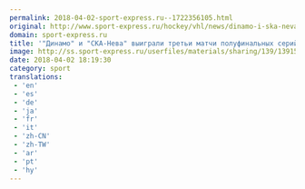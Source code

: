 ```yaml
---
permalink: 2018-04-02-sport-express.ru--1722356105.html
original: http://www.sport-express.ru/hockey/vhl/news/dinamo-i-ska-neva-vyigrali-treti-matchi-polufinalnyh-seriy-vhl-1391595/
domain: sport-express.ru
title: '"Динамо" и "СКА-Нева" выиграли третьи матчи полуфинальных серий ВХЛ'
image: http://ss.sport-express.ru/userfiles/materials/sharing/139/1391595.jpg
date: 2018-04-02 18:19:30
category: sport
translations: 
 - 'en'
 - 'es'
 - 'de'
 - 'ja'
 - 'fr'
 - 'it'
 - 'zh-CN'
 - 'zh-TW'
 - 'ar'
 - 'pt'
 - 'hy'
---
```


